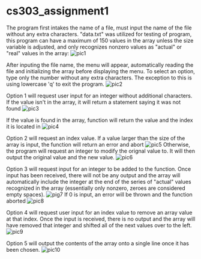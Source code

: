 # cs303_assignment1

The program first intakes the name of a file, must input the name of the file without any extra characters. "data.txt" was utilized for testing of program, this program can have a maximum of 150 values in the array unless the size variable is adjusted, and only recognizes nonzero values as "actual" or "real" values in the array:
![pic1](https://github.com/IsaOrtiz08/cs303_assignment1/assets/113536391/2d780a1c-cba2-4d37-b0d0-36f4aa273ec3)

After inputing the file name, the menu will appear, automatically reading the file and initializing the array before displaying the menu.
To select an option, type only the number without any extra characters. The exception to this is using lowercase 'q' to exit the program.
![pic2](https://github.com/IsaOrtiz08/cs303_assignment1/assets/113536391/04a2ca9a-38d2-4f69-9af0-7fde0217f972)

Option 1 will request user input for an integer without additional characters. If the value isn't in the array, it will return a statement saying it was not found
![pic3](https://github.com/IsaOrtiz08/cs303_assignment1/assets/113536391/f0b025d6-ff03-4958-81f1-39c59d94dd64)

If the value is found in the array, function will return the value and the index it is located in
![pic4](https://github.com/IsaOrtiz08/cs303_assignment1/assets/113536391/8111a14e-5381-4d14-866a-46e03c1e11dd)

Option 2 will request an index value. If a value larger than the size of the array is input, the function will return an error and abort
![pic5](https://github.com/IsaOrtiz08/cs303_assignment1/assets/113536391/87b4db29-7d22-4a32-bef5-28fb45cb350c)
Otherwise, the program will request an integer to modify the orignal value to. It will then output the original value and the new value.
![pic6](https://github.com/IsaOrtiz08/cs303_assignment1/assets/113536391/c4d67f9c-0818-4229-bfaf-f6eb45862a42)

Option 3 will request input for an integer to be added to the function. Once input has been received, there will not be any output and the array will automatically include the integer at the end of the series of "actual" values recognized in the array (essentially only nonzero, zeroes are considered empty spaces).
![pig7](https://github.com/IsaOrtiz08/cs303_assignment1/assets/113536391/83cedc73-9d60-470f-8569-60b93effe1ff)
If 0 is input, an error will be thrown and the function aborted
![pic8](https://github.com/IsaOrtiz08/cs303_assignment1/assets/113536391/13ff801c-f4c2-43c8-b3d2-8efcf97415af)

Option 4 will request user input for an index value to remove an array value at that index. Once the input is received, there is no output and the array will have removed that integer and shifted all of the next values over to the left.
![pic9](https://github.com/IsaOrtiz08/cs303_assignment1/assets/113536391/d6724855-9a22-4abe-967b-4eb8a2c44c97)

Option 5 will output the contents of the array onto a single line once it has been chosen.
![pic10](https://github.com/IsaOrtiz08/cs303_assignment1/assets/113536391/982da85a-864c-401c-96a5-437dee558755)
